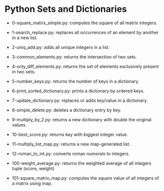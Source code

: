 # Python Sets and Dictionaries

* 0-square_matrix_simple.py: computes the square of all matrix integers.

* 1-search_replace.py: replaces all occurrences of an element by another in a new list.

* 2-uniq_add.py: adds all unique integers in a list.

* 3-common_elements.py: returns the intersection of two sets.

* 4-only_diff_elements.py: returns the set of elements exclusively present in two sets.

* 5-number_keys.py: returns the number of keys in a dictionary.

* 6-print_sorted_dictionary.py: prints a dictionary by ordered keys.

* 7-update_dictionary.py: replaces or adds key/value in a dictionary.

* 8-simple_delete.py: deletes a dictionary entry by key.

* 9-multiply_by_2.py: returns a new dictionary with double the original values.

* 10-best_score.py: returns key with biggest integer value.

* 11-multiply_list_map.py: returns a new map-generated list.

* 12-roman_to_int.py: converts roman numerals to integers.

* 100-weight_average.py: returns the weighted average of all integers tuple (score, weight)

* 101-square_matrix_map.py: computes the square value of all integers of a matrix using map.
